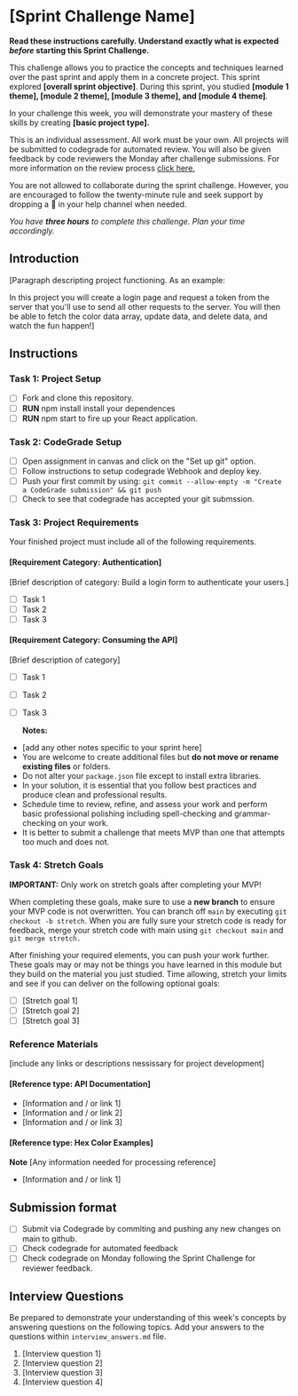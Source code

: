 # [Sprint Challenge Name]

**Read these instructions carefully. Understand exactly what is expected _before_ starting this Sprint Challenge.**

This challenge allows you to practice the concepts and techniques learned over the past sprint and apply them in a concrete project. This sprint explored **[overall sprint objective]**. During this sprint, you studied **[module 1 theme], [module 2 theme], [module 3 theme], and [module 4 theme]**.

In your challenge this week, you will demonstrate your mastery of these skills by creating **[basic project type].**

This is an individual assessment. All work must be your own. All projects will be submitted to codegrade for automated review. You will also be given feedback by code reviewers the Monday after challenge submissions. For more information on the review process [click here.](https://www.notion.so/lambdaschool/How-to-View-Feedback-in-CodeGrade-c5147cee220c4044a25de28bcb6bb54a)

You are not allowed to collaborate during the sprint challenge. However, you are encouraged to follow the twenty-minute rule and seek support by dropping a :wave: in your help channel when needed.

_You have **three hours** to complete this challenge. Plan your time accordingly._

## Introduction

[Paragraph descripting project functioning. As an example:

In this project you will create a login page and request a token from the server that you'll use to send all other requests to the server. You will then be able to fetch the color data array, update data, and delete data, and watch the fun happen!]

## Instructions

### Task 1: Project Setup

* [ ] Fork and clone this repository.
* [ ] **RUN** npm install install your dependences
* [ ] **RUN** npm start to fire up your React application.

### Task 2: CodeGrade Setup

* [ ] Open assignment in canvas and click on the "Set up git" option.
* [ ] Follow instructions to setup codegrade Webhook and deploy key.
* [ ] Push your first commit by using: `git commit --allow-empty -m "Create a CodeGrade submission" && git push`
* [ ] Check to see that codegrade has accepted your git submssion.

### Task 3: Project Requirements

 Your finished project must include all of the following requirements.

#### [Requirement Category: Authentication]

  [Brief description of category: Build a login form to authenticate your users.]

* [ ] Task 1
* [ ] Task 2
* [ ] Task 3

#### [Requirement Category: Consuming the API]

  [Brief description of category]

* [ ] Task 1
* [ ] Task 2
* [ ] Task 3

  **Notes:**

* [add any other notes specific to your sprint here]
* You are welcome to create additional files but **do not move or rename existing files** or folders.
* Do not alter your `package.json` file except to install extra libraries.
* In your solution, it is essential that you follow best practices and produce clean and professional results.
* Schedule time to review, refine, and assess your work and perform basic professional polishing including spell-checking and grammar-checking on your work.
* It is better to submit a challenge that meets MVP than one that attempts too much and does not.

### Task 4: Stretch Goals

 **IMPORTANT:** Only work on stretch goals after completing your MVP!

 When completing these goals, make sure to use a **new branch** to ensure your MVP code is not overwritten. You can branch off `main` by executing `git checkout -b stretch`. When you are fully sure your stretch code is ready for feedback, merge your stretch code with main using `git checkout main` and `git merge stretch.`

  After finishing your required elements, you can push your work further. These goals may or may not be things you have learned in this module but they build on the material you just studied. Time allowing, stretch your limits and see if you can deliver on the following optional goals:

* [ ] [Stretch goal 1]
* [ ] [Stretch goal 2]
* [ ] [Stretch goal 3]

### Reference Materials

  [include any links or descriptions nessissary for project development]

#### [Reference type: API Documentation]

* [Information and / or link 1]
* [Information and / or link 2]
* [Information and / or link 3]

#### [Reference type: Hex Color Examples]

**Note** [Any information needed for processing reference]

* [Information and / or link 1]

## Submission format

* [ ] Submit via Codegrade by commiting and pushing any new changes on main to github.
* [ ] Check codegrade for automated feedback
* [ ] Check codegrade on Monday following the Sprint Challenge for reviewer feedback.

## Interview Questions

Be prepared to demonstrate your understanding of this week's concepts by answering questions on the following topics. Add your answers to the questions within `interview_answers.md` file.

1. [Interview question 1]
2. [Interview question 2]
3. [Interview question 3]
4. [Interview question 4]
